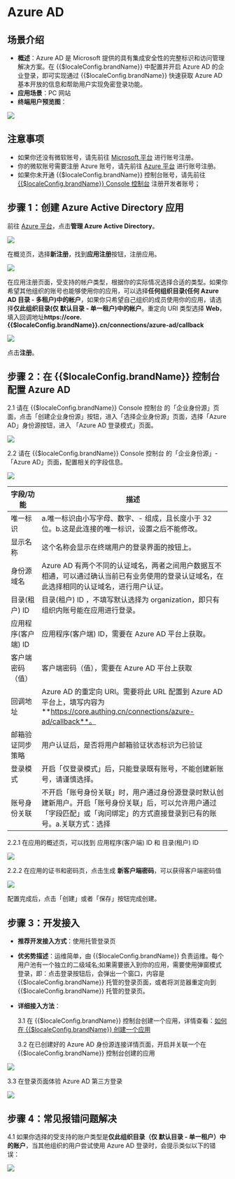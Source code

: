 # Azure AD 

<LastUpdated/>

## 场景介绍

- **概述**：Azure AD 是 Microsoft 提供的具有集成安全性的完整标识和访问管理解决方案。在 {{$localeConfig.brandName}} 中配置并开启 Azure AD 的企业登录，即可实现通过 {{$localeConfig.brandName}} 快速获取 Azure AD 基本开放的信息和帮助用户实现免密登录功能。
- **应用场景**：PC 网站
- **终端用户预览图**：

<img src="./images/00.png" >

## 注意事项

- 如果你还没有微软账号，请先前往 [Microsoft 平台](https://signup.live.com/signup) 进行账号注册。
- 你的微软账号需要注册 Azure 账号，请先前往 [Azure 平台](https://signup.azure.com/signup) 进行账号注册。
- 如果你未开通 {{$localeConfig.brandName}} 控制台账号，请先前往 [{{$localeConfig.brandName}} Console 控制台](https://{{$localeConfig.brandName}}.cn/) 注册开发者账号；

## 步骤 1：创建 Azure Active Directory 应用

前往 [Azure 平台](https://portal.azure.com/#home)，点击**管理 Azure Active Directory**。

<img src="./images/01.png" >

在概览页，选择**新注册**，找到**应用注册**按钮，注册应用。

<img src="./images/02.png" >

在应用注册页面，受支持的帐户类型，根据你的实际情况选择合适的类型。如果你希望其他组织的账号也能够使用你的应用，可以选择**任何组织目录(任何 Azure AD 目录 - 多租户)中的帐户**，如果你只希望自己组织的成员使用你的应用，请选择**仅此组织目录(仅 默认目录 - 单一租户)中的帐户**。重定向 URI 类型选择 **Web**，填入回调地址**https://core.{{$localeConfig.brandName}}.cn/connections/azure-ad/callback**

<img src="./images/03.png" >

点击**注册**。

## 步骤 2：在 {{$localeConfig.brandName}} 控制台配置 Azure AD

2.1 请在 {{$localeConfig.brandName}} Console 控制台 的「企业身份源」页面，点击「创建企业身份源」按钮，进入「选择企业身份源」页面，选择「Azure AD」身份源按钮，进入 「Azure AD 登录模式」页面。

<img src="./images/07.png" >

2.2 请在 {{$localeConfig.brandName}} Console 控制台 的「企业身份源」-「Azure AD」页面，配置相关的字段信息。

<img src="./images/10.png" >

| 字段/功能           | 描述                                                                                                                                                                         |
| ------------------- | ---------------------------------------------------------------------------------------------------------------------------------------------------------------------------- |
| 唯一标识            | a.唯一标识由小写字母、数字、- 组成，且长度小于 32 位。b.这是此连接的唯一标识，设置之后不能修改。                                                                             |
| 显示名称            | 这个名称会显示在终端用户的登录界面的按钮上。                                                                                                                                 |
| 身份源域名          | Azure AD 有两个不同的认证域名，两者之间用户数据互不相通，可以通过确认当前已有业务使用的登录认证域名，在此选择相同的认证域名，进行用户认证。                                  |
| 目录(租户) ID       | 目录(租户) ID ，不填写默认选择为 organization，即只有组织内账号能在应用进行登录。                                                                                            |
| 应用程序(客户端) ID | 应用程序(客户端) ID，需要在 Azure AD 平台上获取。                                                                                                                            |
| 客户端密码（值）    | 客户端密码（值），需要在 Azure AD 平台上获取                                                                                                                                 |
| 回调地址            | Azure AD 的重定向 URI。需要将此 URL 配置到 Azure AD 平台上，填写内容为**https://core.authing.cn/connections/azure-ad/callback**。                        |
| 邮箱验证同步策略    | 用户认证后，是否将用户邮箱验证状态标识为已验证                                                                                                                               |
| 登录模式            | 开启「仅登录模式」后，只能登录既有账号，不能创建新账号，请谨慎选择。                                                                                                         |
| 账号身份关联        | 不开启「账号身份关联」时，用户通过身份源登录时默认创建新用户。开启「账号身份关联」后，可以允许用户通过「字段匹配」或「询问绑定」的方式直接登录到已有的账号。a.关联方式：选择 |

2.2.1 在应用的概述页，可以找到 应用程序(客户端) ID 和 目录(租户) ID

<img src="./images/04.png" >

2.2.2 在应用的证书和密码页，点击生成 **新客户端密码**，可以获得客户端密码值

<img src="./images/05.png" >

配置完成后，点击「创建」或者「保存」按钮完成创建。

## 步骤 3：开发接入

- **推荐开发接入方式**：使用托管登录页

- **优劣势描述**：运维简单，由 {{$localeConfig.brandName}} 负责运维。每个用户池有一个独立的二级域名;如果需要嵌入到你的应用，需要使用弹窗模式登录，即：点击登录按钮后，会弹出一个窗口，内容是 {{$localeConfig.brandName}} 托管的登录页面，或者将浏览器重定向到 {{$localeConfig.brandName}} 托管的登录页。

- **详细接入方法**：

  3.1 在 {{$localeConfig.brandName}} 控制台创建一个应用，详情查看：[如何在 {{$localeConfig.brandName}} 创建一个应用](/guides/app-new/create-app/create-app.md)

  3.2 在已创建好的 Azure AD 身份源连接详情页面，开启并关联一个在 {{$localeConfig.brandName}} 控制台创建的应用

<img src="./images/08.png" >

3.3 在登录页面体验 Azure AD 第三方登录

<img src="./images/09.png" >

## 步骤 4：常见报错问题解决

4.1 如果你选择的受支持的账户类型是**仅此组织目录（仅 默认目录 - 单一租户）中的账户**，当其他组织的用户尝试使用 Azure AD 登录时，会提示类似以下的错误：

<img src="./images/11.png" >
